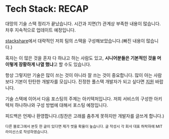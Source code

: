 # Tech Stack: RECAP

대망의 기술 스택 정리가 끝났습니다. 시간과 지면(?) 관계상 부족한 내용이 많습니다. 차후 지속적으로 업데이트 예정입니다.

[stackshare](stackshare.io)에서 대략적인 저희 팀의 스택을 구성해보았습니다.(빠진 내용이 많습니다.)

<a frameborder="0" data-theme="light" data-layers="1" data-stack-embed="true" href="//embed.stackshare.io/stacks/embed/2c839c289f5f16340501a27a355b61"/></a><script async src="//cdn1.stackshare.io/javascripts/client-code.js" charset="utf-8"></script>

혹자는 이 많은 것을 혼자 다 하냐고 하는 사람도 있고, **시니어분들은 기본적인 것을 머 이렇게 장황하게 나열 했냐**고 할 수도 있습니다.

항상 그렇지만 기술은 많이 쓰는 것이 아니라 잘 쓰는 것이 중요합니다. 많이 아는 사람보다 기본이 탄탄한 개발자를 모십니다. 진정한 풀스택 개발자가 되고 싶다면 [지원](/careers/) 바랍니다.

기술 스택에 이어서 다음 포스팅의 주제는 아키텍처입니다. 저희 서비스의 구성한 아키텍처 하나하나와 구성 방법에 대해서 포스팅 예정입니다.

피드백은 언제나 환영합니다.(칭찬은 고래를 춤추게 못하지만 개발자를 글쓰게 합니다.)

<small>다른 블로그에서 본듯 한 글이 있다면 제가 썻을 확율이 높습니다. 글 작성시 각 회사 대표 허락하에 MIT 라이선스로 작성하였습니다.</small>


